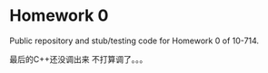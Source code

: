# Homework 0
Public repository and stub/testing code for Homework 0 of 10-714.

最后的C++还没调出来 不打算调了。。。